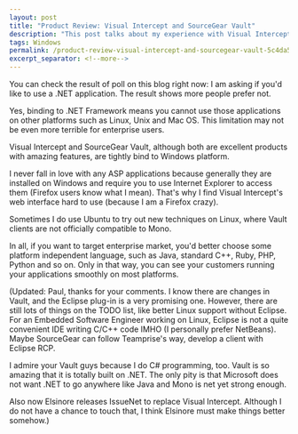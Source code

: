 ```yaml
---
layout: post
title: "Product Review: Visual Intercept and SourceGear Vault"
description: "This post talks about my experience with Visual Intercept and SourceGear Vault."
tags: Windows
permalink: /product-review-visual-intercept-and-sourcegear-vault-5c4da5493a07
excerpt_separator: <!--more-->
---
```

You can check the result of poll on this blog right now: I am asking if you'd like to use a .NET application. The result shows more people prefer not.

Yes, binding to .NET Framework means you cannot use those applications on other platforms such as Linux, Unix and Mac OS. This limitation may not be even more terrible for enterprise users.

Visual Intercept and SourceGear Vault, although both are excellent products with amazing features, are tightly bind to Windows platform.
<!--more-->

I never fall in love with any ASP applications because generally they are installed on Windows and require you to use Internet Explorer to access them (Firefox users know what I mean). That's why I find Visual Intercept's web interface hard to use (because I am a Firefox crazy).

Sometimes I do use Ubuntu to try out new techniques on Linux, where Vault clients are not officially compatible to Mono.

In all, if you want to target enterprise market, you'd better choose some platform independent language, such as Java, standard C++, Ruby, PHP, Python and so on. Only in that way, you can see your customers running your applications smoothly on most platforms.

(Updated: Paul, thanks for your comments. I know there are changes in Vault, and the Eclipse plug-in is a very promising one. However, there are still lots of things on the TODO list, like better Linux support without Eclipse. For an Embedded Software Engineer working on Linux, Eclipse is not a quite convenient IDE writing C/C++ code IMHO (I personally prefer NetBeans). Maybe SourceGear can follow Teamprise's way, develop a client with Eclipse RCP.

I admire your Vault guys because I do C# programming, too. Vault is so amazing that it is totally built on .NET. The only pity is that Microsoft does not want .NET to go anywhere like Java and Mono is net yet strong enough.

Also now Elsinore releases IssueNet to replace Visual Intercept. Although I do not have a chance to touch that, I think Elsinore must make things better somehow.)
